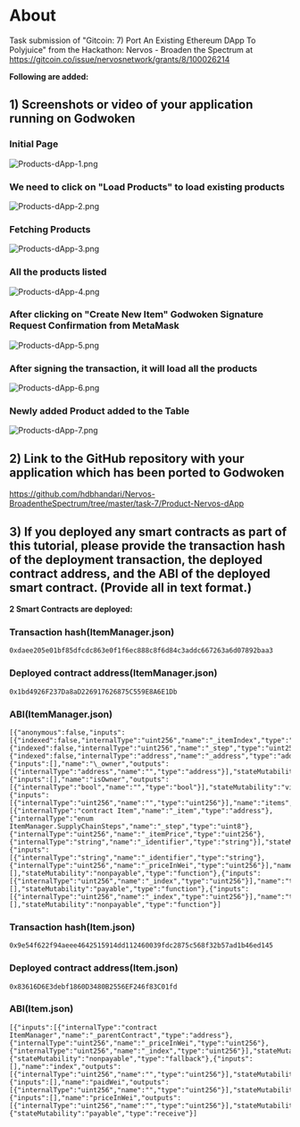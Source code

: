 # About

Task submission of "Gitcoin: 7) Port An Existing Ethereum DApp To Polyjuice" from the Hackathon: Nervos - Broaden the Spectrum at https://gitcoin.co/issue/nervosnetwork/grants/8/100026214

**Following are added:**

## 1) Screenshots or video of your application running on Godwoken

### Initial Page

![Products-dApp-1.png](https://github.com/hdbhandari/Nervos-BroadentheSpectrum/blob/master/task-7/screen-shots/Products-dApp-1.png)

### We need to click on "Load Products" to load existing products

![Products-dApp-2.png](https://github.com/hdbhandari/Nervos-BroadentheSpectrum/blob/master/task-7/screen-shots/Products-dApp-2.png)

### Fetching Products

![Products-dApp-3.png](https://github.com/hdbhandari/Nervos-BroadentheSpectrum/blob/master/task-7/screen-shots/Products-dApp-3.png)

### All the products listed

![Products-dApp-4.png](https://github.com/hdbhandari/Nervos-BroadentheSpectrum/blob/master/task-7/screen-shots/Products-dApp-4.png)

### After clicking on "Create New Item" Godwoken Signature Request Confirmation from MetaMask

![Products-dApp-5.png](https://github.com/hdbhandari/Nervos-BroadentheSpectrum/blob/master/task-7/screen-shots/Products-dApp-5.png)

### After signing the transaction, it will load all the products

![Products-dApp-6.png](https://github.com/hdbhandari/Nervos-BroadentheSpectrum/blob/master/task-7/screen-shots/Products-dApp-6.png)

### Newly added Product added to the Table

![Products-dApp-7.png](https://github.com/hdbhandari/Nervos-BroadentheSpectrum/blob/master/task-7/screen-shots/Products-dApp-7.png)

## 2) Link to the GitHub repository with your application which has been ported to Godwoken

https://github.com/hdbhandari/Nervos-BroadentheSpectrum/tree/master/task-7/Product-Nervos-dApp

## 3) If you deployed any smart contracts as part of this tutorial, please provide the transaction hash of the deployment transaction, the deployed contract address, and the ABI of the deployed smart contract. (Provide all in text format.)

**2 Smart Contracts are deployed:**

### Transaction hash(ItemManager.json)

```
0xdaee205e01bf85dfcdc863e0f1f6ec888c8f6d84c3addc667263a6d07892baa3
```

### Deployed contract address(ItemManager.json)

```
0x1bd4926F237Da8aD226917626875C559E8A6E1Db
```

### ABI(ItemManager.json)

```
[{"anonymous":false,"inputs":[{"indexed":false,"internalType":"uint256","name":"_itemIndex","type":"uint256"},{"indexed":false,"internalType":"uint256","name":"_step","type":"uint256"},{"indexed":false,"internalType":"address","name":"_address","type":"address"}],"name":"SupplyChainStep","type":"event"},{"inputs":[],"name":"\_owner","outputs":[{"internalType":"address","name":"","type":"address"}],"stateMutability":"view","type":"function"},{"inputs":[],"name":"isOwner","outputs":[{"internalType":"bool","name":"","type":"bool"}],"stateMutability":"view","type":"function"},{"inputs":[{"internalType":"uint256","name":"","type":"uint256"}],"name":"items","outputs":[{"internalType":"contract Item","name":"_item","type":"address"},{"internalType":"enum ItemManager.SupplyChainSteps","name":"_step","type":"uint8"},{"internalType":"uint256","name":"_itemPrice","type":"uint256"},{"internalType":"string","name":"_identifier","type":"string"}],"stateMutability":"view","type":"function"},{"inputs":[{"internalType":"string","name":"_identifier","type":"string"},{"internalType":"uint256","name":"_priceInWei","type":"uint256"}],"name":"createItem","outputs":[],"stateMutability":"nonpayable","type":"function"},{"inputs":[{"internalType":"uint256","name":"_index","type":"uint256"}],"name":"triggerPayment","outputs":[],"stateMutability":"payable","type":"function"},{"inputs":[{"internalType":"uint256","name":"_index","type":"uint256"}],"name":"triggerDelievery","outputs":[],"stateMutability":"nonpayable","type":"function"}]
```

### Transaction hash(Item.json)

```
0x9e54f622f94aeee4642515914dd112460039fdc2875c568f32b57ad1b46ed145
```

### Deployed contract address(Item.json)

```
0x83616D6E3debf1860D3480B2556EF246f83C01fd
```

### ABI(Item.json)

```
[{"inputs":[{"internalType":"contract ItemManager","name":"_parentContract","type":"address"},{"internalType":"uint256","name":"_priceInWei","type":"uint256"},{"internalType":"uint256","name":"_index","type":"uint256"}],"stateMutability":"nonpayable","type":"constructor"},{"stateMutability":"nonpayable","type":"fallback"},{"inputs":[],"name":"index","outputs":[{"internalType":"uint256","name":"","type":"uint256"}],"stateMutability":"view","type":"function"},{"inputs":[],"name":"paidWei","outputs":[{"internalType":"uint256","name":"","type":"uint256"}],"stateMutability":"view","type":"function"},{"inputs":[],"name":"priceInWei","outputs":[{"internalType":"uint256","name":"","type":"uint256"}],"stateMutability":"view","type":"function"},{"stateMutability":"payable","type":"receive"}]
```
